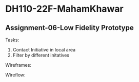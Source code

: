 # DH110-22F-MahamKhawar
## Assignment-06-Low Fidelity Prototype
Tasks:
1. Contact Initiative in local area
2. Filter by different initatives

Wireframes:
[ ](wireframe1.jpg)
[ ](wireframe2.jpg)
[ ](wireframe3.jpg)

Wireflow:

